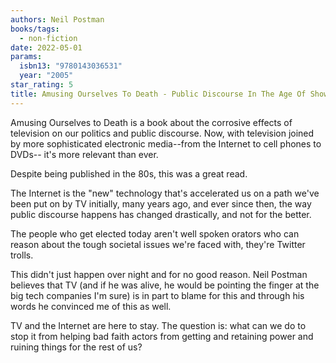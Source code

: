 ```yaml
---
authors: Neil Postman
books/tags:
  - non-fiction
date: 2022-05-01
params:
  isbn13: "9780143036531"
  year: "2005"
star_rating: 5
title: Amusing Ourselves To Death - Public Discourse In The Age Of Show Business
---
```


Amusing Ourselves to Death is a book about the corrosive effects of television
on our politics and public discourse. Now, with television joined by more
sophisticated electronic media--from the Internet to cell phones to DVDs-- it's
more relevant than ever.

<!--more-->

Despite being published in the 80s, this was a great read.

The Internet is the "new" technology that's accelerated us on a path we've been
put on by TV initially, many years ago, and ever since then, the way public
discourse happens has changed drastically, and not for the better.

The people who get elected today aren't well spoken orators who can reason about
the tough societal issues we're faced with, they're Twitter trolls.

This didn't just happen over night and for no good reason. Neil Postman believes
that TV (and if he was alive, he would be pointing the finger at the big tech
companies I'm sure) is in part to blame for this and through his words he
convinced me of this as well.

TV and the Internet are here to stay. The question is: what can we do to stop it
from helping bad faith actors from getting and retaining power and ruining
things for the rest of us?
